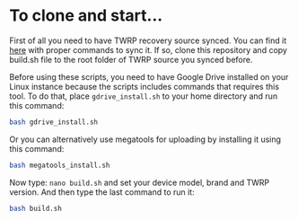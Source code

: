 To clone and start...
====================

First of all you need to have TWRP recovery source synced. You can find it [here](https://github.com/hejsekvojtech/android_bootable_recovery) with proper commands to sync it. If so, clone this repository and copy build.sh file to the root folder of
TWRP source you synced before.

Before using these scripts, you need to have Google Drive installed on your Linux instance because the scripts includes commands
that requires this tool.
To do that, place `gdrive_install.sh` to your home directory and run this command:

```sh
bash gdrive_install.sh
```

Or you can alternatively use megatools for uploading by installing it using this command:

```sh
bash megatools_install.sh
```

Now type: `nano build.sh` and set your device model, brand and TWRP version.
And then type the last command to run it:

```sh
bash build.sh
```
